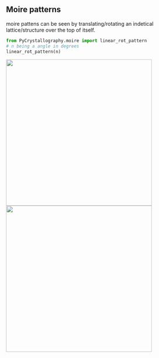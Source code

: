 ## Moire patterns

moire pattens can be seen by translating/rotating an indetical lattice/structure over the top of itself.

```py
from PyCrystallography.moire import linear_rot_pattern
# n being a angle in degrees
linear_rot_pattern(n)
```

<p float="middle">
  <img src="../PyCrystallography/Images/moire_pattern_linear_roatation.gif" width="400" />
  <img src="../PyCrystallography/Images/moire_pattern_radial_seperation.gif" width="400" />
</p>

